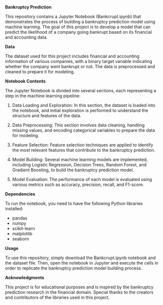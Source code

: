 **Bankruptcy Prediction**

This repository contains a Jupyter Notebook (Bankcrupt.ipynb) that demonstrates the process of building a bankruptcy prediction model using machine learning. The goal of this project is to develop a model that can predict the likelihood of a company going bankrupt based on its financial and accounting data.

**Data**

The dataset used for this project includes financial and accounting information of various companies, with a binary target variable indicating whether the company went bankrupt or not. The data is preprocessed and cleaned to prepare it for modeling.

**Notebook Contents**

The Jupyter Notebook is divided into several sections, each representing a step in the machine learning pipeline:

1. Data Loading and Exploration: In this section, the dataset is loaded into the notebook, and initial exploration is performed to understand the structure and features of the data.

2. Data Preprocessing: This section involves data cleaning, handling missing values, and encoding categorical variables to prepare the data for modeling.

3. Feature Selection: Feature selection techniques are applied to identify the most relevant features that contribute to the bankruptcy prediction.

4. Model Building: Several machine learning models are implemented, including Logistic Regression, Decision Trees, Random Forest, and Gradient Boosting, to build the bankruptcy prediction model.

5. Model Evaluation: The performance of each model is evaluated using various metrics such as accuracy, precision, recall, and F1-score.


**Dependencies**

To run the notebook, you need to have the following Python libraries installed:

- pandas
- numpy
- scikit-learn
- matplotlib
- seaborn

**Usage**

To use this repository, simply download the Bankcrupt.ipynb notebook and the dataset file. Then, open the notebook in Jupyter and execute the cells in order to replicate the bankruptcy prediction model building process.


**Acknowledgments**

This project is for educational purposes and is inspired by the bankruptcy prediction research in the financial domain. Special thanks to the creators and contributors of the libraries used in this project.
